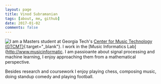 ```yaml
---
layout: page
title: Vinod Subramanian
tags: [about, me, github]
date: 2017-01-02
comments: false
---
```


<img style="float: left;" src="../{{ site.authorphoto }}" class="img-circle2 animated FadeIn">


I am a Masters student at Georgia Tech's [Center for Music Technology (GTCMT)](http://www.gtcmt.gatech.edu){:target="_blank"}. I work in the [Music Informatics Lab](http://www.musicinformatic. I am passioante about signal processing and machine learning, I enjoy approaching them from a mathematical perspective.

Besides research and coursework I enjoy playing chess, composing music, doing standup comedy and playing football.